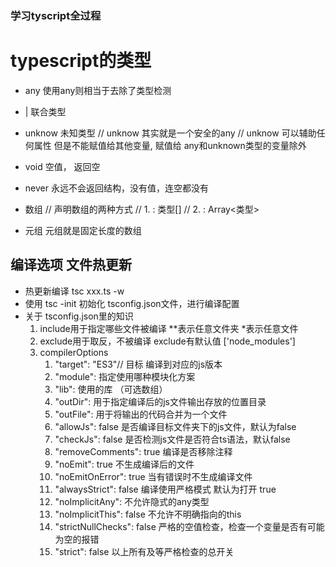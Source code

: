 ### 学习tyscript全过程
# typescript的类型

* any 使用any则相当于去除了类型检测
* | 联合类型
* unknow 未知类型
// unknow 其实就是一个安全的any
// unknow 可以辅助任何属性 但是不能赋值给其他变量, 赋值给 any和unknown类型的变量除外
* void  空值， 返回空
* never 永远不会返回结构，没有值，连空都没有

* 数组
// 声明数组的两种方式
//  1. : 类型[]
//  2. : Array<类型>

* 元组  元组就是固定长度的数组 
  


## 编译选项  文件热更新

* 热更新编译  tsc xxx.ts -w
* 使用 tsc -init  初始化 tsconfig.json文件，进行编译配置
* 关于 tsconfig.json里的知识
  1. include用于指定哪些文件被编译  **表示任意文件夹 *表示任意文件
  2. exclude用于取反，不被编译 exclude有默认值 ['node_modules']
  3.  compilerOptions
      1.   "target": "ES3"// 目标 编译到对应的js版本
      2.   "module": 指定使用哪种模块化方案
      3.   "lib": 使用的库 （可选数组）
      4.   "outDir": 用于指定编译后的js文件输出存放的位置目录
      5.   "outFile": 用于将输出的代码合并为一个文件
      6.   "allowJs": false   是否编译目标文件夹下的js文件，默认为false
      7.   "checkJs": false 是否检测js文件是否符合ts语法，默认false
      8.   "removeComments": true  编译是否移除注释
      9.   "noEmit": true  不生成编译后的文件
      10.  "noEmitOnError": true 当有错误时不生成编译文件 
      11.  "alwaysStrict": false 编译使用严格模式 默认为打开 true
      12.  "noImplicitAny":  不允许隐式的any类型
      13.  "noImplicitThis": false 不允许不明确指向的this
      14.  "strictNullChecks": false 严格的空值检查，检查一个变量是否有可能为空的报错
      15.  "strict": false  以上所有及等严格检查的总开关
